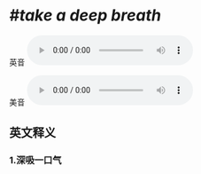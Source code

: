 # ***\#take a deep breath*** 
英音
<audio src="./media/take a deep breath1_AAC.aac" controls="controls"></audio>

美音
<audio src="./media/take a deep breath2_AAC.aac" controls="controls"></audio>



  

英文释义
---
### 1.**深吸一口气**  


